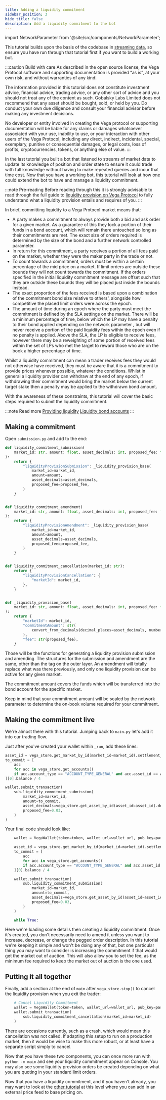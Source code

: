 ```yaml
---
title: Adding a liquidity commitment
sidebar_position: 3
hide_title: false
description: Add a liquidity commitment to the bot
---
```

import NetworkParameter from '@site/src/components/NetworkParameter';

This tutorial builds upon the basis of the codebase in [streaming data](streaming-data.md), so ensure you have run through that tutorial first if you want to build a working bot.

:::caution Build with care
As described in the open source license, the Vega Protocol software and supporting documentation is provided “as is”, at your own risk, and without warranties of any kind.

The information provided in this tutorial does not constitute investment advice, financial advice, trading advice, or any other sort of advice and you should not treat any of the content as such. Gobalsky Labs Limited does not recommend that any asset should be bought, sold, or held by you. Do conduct your own due diligence and consult your financial advisor before making any investment decisions.

No developer or entity involved in creating the Vega protocol or supporting documentation will be liable for any claims or damages whatsoever associated with your use, inability to use, or your interaction with other users of the Vega Protocol, including any direct, indirect, incidental, special, exemplary, punitive or consequential damages, or legal costs, loss of profits, cryptocurrencies, tokens, or anything else of value.
:::

In the last tutorial you built a bot that listened to streams of market data to update its knowledge of position and order state to ensure it could trade with full knowledge without having to make repeated queries and incur that time cost. Now that you have a working bot, this tutorial will look at how one could extend the bot to have and manage a liquidity commitment. 

:::note Pre-reading
Before reading through this it is strongly advisable to read through the full guide to [liquidity provision on Vega Protocol](../../concepts/liquidity/index.md) to fully understand what a liquidity provision entails and requires of you.
:::

In brief, committing liquidity to a Vega Protocol market means that:
- A party makes a commitment to always provide both a bid and ask order for a given market. As a guarantee of this they lock a portion of their funds in a bond account, which will remain there untouched so long as their commitments are met. The exact size of orders required is determined by the size of the bond and a further network controlled parameter. 
- In return for this commitment, a party receives a portion of all fees paid on the market, whether they were the maker party in the trade or not. 
- To count towards a commitment, orders must be within a certain percentage of the mid price on a market. If limit orders are outside these bounds they will not count towards the commitment. If the orders specified in the initial liquidity commitment message are offset such that they are outside these bounds they will be placed just inside the bounds instead.
- The exact proportion of the fees received is based upon a combination of the commitment bond size relative to others', alongside how competitive the placed limit orders were across the epoch.
- The amount of time during an epoch where the party must meet the commitment is defined by the SLA settings on the market. There will be a minimum percentage of time, below which the LP may have a penalty to their bond applied depending on the network parameter <NetworkParameter frontMatter={frontMatter} param="market.liquidity.sla.nonPerformanceBondPenaltyMax" formatter="percent" hideName={false} />, but will never receive a portion of the paid liquidity fees within the epoch even if no penalty is applied. Above the SLA, the LP is eligible to receive fees, however there may be a reweighting of some portion of received fees within the set of LPs who met the target to reward those who are on the book a higher percentage of time. 

Whilst a liquidity commitment can mean a trader receives fees they would not otherwise have received, they must be aware that it is a commitment to provide prices whenever possible, whatever the conditions. Whilst in general a liquidity provider can withdraw at the end of any epoch, if withdrawing their commitment would bring the market below the current target stake then a penalty may be applied to the withdrawn bond amount.

With the awareness of these constraints, this tutorial will cover the basic steps required to submit the liquidity commitment.

:::note Read more
[Providing liquidity](../../concepts/liquidity/index.md)
[Liquidity bond accounts](../../concepts/assets/accounts.md#liquidity-bond-accounts)
:::

## Making a commitment

Open `submission.py` and add to the end:

```python
def liquidity_commitment_submission(
    market_id: str, amount: float, asset_decimals: int, proposed_fee: float
):
    return {
        "liquidityProvisionSubmission": _liquidity_provision_base(
            market_id=market_id,
            amount=amount,
            asset_decimals=asset_decimals,
            proposed_fee=proposed_fee,
        )
    }


def liquidity_commitment_amendment(
    market_id: str, amount: float, asset_decimals: int, proposed_fee: float
):
    return {
        "liquidityProvisionAmendment": _liquidity_provision_base(
            market_id=market_id,
            amount=amount,
            asset_decimals=asset_decimals,
            proposed_fee=proposed_fee,
        )
    }


def liquidity_commitment_cancellation(market_id: str):
    return {
        "liquidityProvisionCancellation": {
            "marketId": market_id,
        },
    }


def _liquidity_provision_base(
    market_id: str, amount: float, asset_decimals: int, proposed_fee: float
):
    return {
        "marketId": market_id,
        "commitmentAmount": str(
            convert_from_decimals(decimal_places=asset_decimals, number=amount)
        ),
        "fee": str(proposed_fee),
    }

```

Those will be the functions for generating a liquidity provision submission and amending. The structures for the submission and amendment are the same, other than the tag on the outer layer. An amendment will totally replace what was there previously, and only one liquidity provision can be active for any given market. 

The commitment amount covers the funds which will be transferred into the bond account for the specific market.

Keep in mind that your commitment amount will be scaled by the network parameter <NetworkParameter frontMatter={frontMatter} param="market.liquidity.stakeToCcyVolume" formatter="percent" hideName={false} /> to determine the on-book volume required for your commitment.

## Making the commitment live

We're almost there with this tutorial. Jumping back to `main.py` let's add it into our trading flow.

Just after you've created your wallet within `_run`, add these lines:

```python
asset_id = vega_store.get_market_by_id(market_id=market_id).settlement_asset_id
to_commit = [
    acc
    for acc in vega_store.get_accounts()
    if acc.account_type == "ACCOUNT_TYPE_GENERAL" and acc.asset_id == asset_id
][0].balance / 4

wallet.submit_transaction(
    sub.liquidity_commitment_submission(
        market_id=market_id,
        amount=to_commit,
        asset_decimals=vega_store.get_asset_by_id(asset_id=asset_id).decimal_places,
        proposed_fee=0.03,
    )
)
```

Your final code should look like:

```python
    wallet = VegaWallet(token=token, wallet_url=wallet_url, pub_key=party_id)

    asset_id = vega_store.get_market_by_id(market_id=market_id).settlement_asset_id
    to_commit = [
        acc
        for acc in vega_store.get_accounts()
        if acc.account_type == "ACCOUNT_TYPE_GENERAL" and acc.asset_id == asset_id
    ][0].balance / 4

    wallet.submit_transaction(
        sub.liquidity_commitment_submission(
            market_id=market_id,
            amount=to_commit,
            asset_decimals=vega_store.get_asset_by_id(asset_id=asset_id).decimal_places,
            proposed_fee=0.03,
        )
    )

    while True:
```

Here we're loading some details then creating a liquidity commitment. Once it's created, you don't necessarily need to amend it unless you want to increase, decrease, or change the pegged order description. In this tutorial we're keeping it simple and won't be doing any of that, but one particular thing you may want to consider is increasing the commitment if that would get the market out of auction. This will also allow you to set the fee, as the minimum fee required to keep the market out of auction is the one used.

## Putting it all together

Finally, add a section at the end of `main` after `vega_store.stop()` to cancel the liquidity provision when you exit the trader:

```python
    # Cancel Liquidity Commitment
    wallet = VegaWallet(token=token, wallet_url=wallet_url, pub_key=party_id)
    wallet.submit_transaction(
        sub.liquidity_commitment_cancellation(market_id=market_id)
    )
```

There are occasions currently, such as a crash, which would mean this cancellation was not called. If adapting this setup to run on a production market, then it would be wise to make this more robust, or at least have a separate script simply to cancel.

Now that you have these two components, you can once more run with `python -m main` and see your liquidity commitment appear on Console. You may also see some liquidity provision orders be created depending on what you are quoting in your standard limit orders.

Now that you have a liquidity commitment, and if you haven't already, you may want to look at the [other tutorial](adding-an-external-price.md) at this level where you can add in an external price feed to base pricing on.